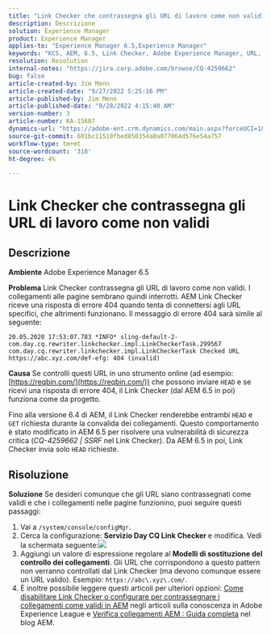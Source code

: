 ```yaml
---
title: "Link Checker che contrassegna gli URL di lavoro come non validi"
description: Descrizione
solution: Experience Manager
product: Experience Manager
applies-to: "Experience Manager 6.5,Experience Manager"
keywords: "KCS, AEM, 6.5, Link Checker, Adobe Experience Manager, URL, contrassegno, non valido"
resolution: Resolution
internal-notes: "https://jira.corp.adobe.com/browse/CQ-4259662"
bug: false
article-created-by: Jim Menn
article-created-date: "9/27/2022 5:25:16 PM"
article-published-by: Jim Menn
article-published-date: "9/28/2022 4:15:40 AM"
version-number: 3
article-number: KA-15607
dynamics-url: "https://adobe-ent.crm.dynamics.com/main.aspx?forceUCI=1&pagetype=entityrecord&etn=knowledgearticle&id=0cdea759-893e-ed11-9db1-0022480866ad"
source-git-commit: 601bc11510fbed850354a0a077064d576e54a757
workflow-type: tm+mt
source-wordcount: '318'
ht-degree: 4%

---
```


# Link Checker che contrassegna gli URL di lavoro come non validi

## Descrizione


<b>Ambiente</b>
Adobe Experience Manager 6.5

<b>Problema</b>
Link Checker contrassegna gli URL di lavoro come non validi.
I collegamenti alle pagine sembrano quindi interrotti.
AEM Link Checker riceve una risposta di errore 404 quando tenta di connettersi agli URL specifici, che altrimenti funzionano. Il messaggio di errore 404 sarà simile al seguente:


```
20.05.2020 17:53:07.783 *INFO* sling-default-2-com.day.cq.rewriter.linkchecker.impl.LinkCheckerTask.299567 com.day.cq.rewriter.linkchecker.impl.LinkCheckerTask Checked URL https://abc.xyz.com/def-efg: 404 (invalid)
```




<b>Causa</b>
Se controlli questi URL in uno strumento online (ad esempio: [https://reqbin.com/](https://reqbin.com/)) che possono inviare `HEAD` e se ricevi una risposta di errore 404, il Link Checker (dal AEM 6.5 in poi) funziona come da progetto.

Fino alla versione 6.4 di AEM, il Link Checker renderebbe entrambi `HEAD` e `GET` richiesta durante la convalida dei collegamenti.
Questo comportamento è stato modificato in AEM 6.5 per risolvere una vulnerabilità di sicurezza critica (*CQ-4259662 | SSRF* nel Link Checker).
Da AEM 6.5 in poi, Link Checker invia solo `HEAD` richieste.


## Risoluzione


<b>Soluzione</b>
Se desideri comunque che gli URL siano contrassegnati come validi e che i collegamenti nelle pagine funzionino, puoi seguire questi passaggi:

1. Vai a `/system/console/configMgr`.
2. Cerca la configurazione: <b>Servizio Day CQ Link Checker </b>e modifica. Vedi la schermata seguente:![](https://adobe.sharepoint.com/sites/D365EntAttachments/knowledgearticle/AEM%206-5%20-%20Link%20Checker%20marking%20otherwise%20working%20URLs%20as%20invalid_33E795C65D9EEA11A812000D3A3038A2/LinkChecker_AEM65_image.jpg)
3. Aggiungi un valore di espressione regolare al <b>Modelli di sostituzione del controllo dei collegamenti</b>. Gli URL che corrispondono a questo pattern non verranno controllati dal Link Checker (ma devono comunque essere un URL valido). Esempio: `https://abc\.xyz\.com/`.
4. È inoltre possibile leggere questi articoli per ulteriori opzioni: [Come disabilitare Link Checker o configurare per contrassegnare i collegamenti come validi in AEM](https://experienceleague.adobe.com/docs/experience-cloud-kcs/kbarticles/KA-16563.html?lang=it) negli articoli sulla conoscenza in Adobe Experience League e [Verifica collegamenti AEM : Guida completa](https://experienceleaguecommunities.adobe.com/t5/adobe-experience-manager-blogs/aem-link-checker-comprehensive-guide/ba-p/290779) nel blog AEM.


